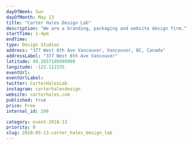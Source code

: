 ```yaml
---
dayOfWeek: Sun
dayOfMonth: May 13
title: "Carter Hales Design Lab"
description: "We are a branding, packaging and website design firm."
startTime: 1-4pm
endTime: 
type: Design Studios
address: "377 West 6th Ave Vancouver, Vancouver, BC, Canada"
addressLabel: "377 West 6th Ave Vancouver"
latitude: 49.2657189999999
longitude: -123.112335
eventUrl: 
eventUrlLabel: 
twitter: CarterHalesLab
instagram: carterhalesdesign
website: carterhales.com
published: true
price: Free
internal_id: 298

category: event-2018-13
priority: 0
slug: 2018-05-13-carter_hales_design_lab
---
```

